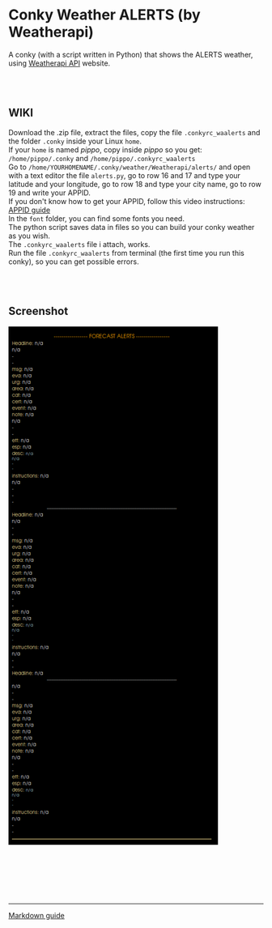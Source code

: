 # Conky Weather ALERTS (by Weatherapi)
 
A conky (with a script written in Python) that shows the ALERTS weather, using [Weatherapi API](https://www.weatherapi.com/) website.<br>

<br>
<br>

## **WIKI**<br>

Download the .zip file, extract the files, copy the file `.conkyrc_waalerts` and the folder `.conky` inside your Linux `home`.<br>
If your `home` is named *pippo*, copy inside *pippo* so you get: `/home/pippo/.conky` and `/home/pippo/.conkyrc_waalerts`<br>
Go to `/home/YOURHOMENAME/.conky/weather/Weatherapi/alerts/` and open with a text editor the file `alerts.py`, go to row 16 and 17 and type your latitude and your longitude, go to row 18 and type your city name, go to row 19 and write your APPID.<br>
If you don't know how to get your APPID, follow this video instructions: [APPID guide](https://www.youtube.com/watch?v=FgRy3O12DKo&list=PLTjXqPpTV2L84EMOTS0EKjUvGxnNDtVM3&index=23)<br>
In the `font` folder, you can find some fonts you need.<br>
The python script saves data in files so you can build your conky weather as you wish.<br>
The `.conkyrc_waalerts` file i attach, works.<br>
Run the file `.conkyrc_waalerts` from terminal (the first time you run this conky), so you can get possible errors. 




<br>
<br>

## Screenshot

![](https://github.com/TheHeadlessOfficial/weather_alertsWA/blob/main/.conky/docs/screenshot.png)<br>

<br>
<br>
<br>
<br>
<br>

---
[Markdown guide](https://docs.github.com/en/get-started/writing-on-github/getting-started-with-writing-and-formatting-on-github/basic-writing-and-formatting-syntax)

